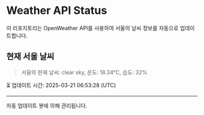 
# Weather API Status

이 리포지토리는 OpenWeather API를 사용하여 서울의 날씨 정보를 자동으로 업데이트합니다.

## 현재 서울 날씨
> 서울의 현재 날씨: clear sky, 온도: 18.34°C, 습도: 32%

⏳ 업데이트 시간: 2025-03-21 06:53:28 (UTC)

---
자동 업데이트 봇에 의해 관리됩니다.
